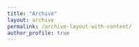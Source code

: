 ```yaml
---
title: "Archive"
layout: archive
permalink: /archive-layout-with-content/
author_profile: true
---
```



